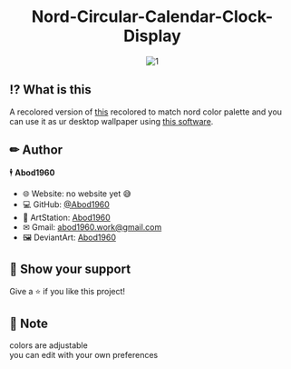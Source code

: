 <h1 align="center">Nord-Circular-Calendar-Clock-Display</h1>

<div align="center">
  
![1](https://i.imgur.com/1U1gDAj.png)

</div>

## ⁉ What is this
A recolored version of <a href=https://codepen.io/mattjuggins/pen/WGRRYx>this</a> recolored to match nord color palette and you can use it as ur desktop wallpaper using <a href=https://rocksdanister.github.io/lively>this software<a/>.
  
  ## ✏ Author

🕴 **Abod1960**

* 🌐 Website: no website yet 😅
* 💻 GitHub: [@Abod1960](https://github.com/Abod1960)
* 🎨 ArtStation: [Abod1960](https://www.artstation.com/abod1960)
*  ✉ Gmail: abod1960.work@gmail.com
*   🖼 DeviantArt: [Abod1960](https://www.deviantart.com/abod1960)
  
## 🌟 Show your support

Give a ⭐️ if you like this project!
  
## 📝 Note

colors are adjustable<br>
you can edit with your own preferences
